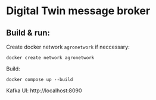 # Digital Twin message broker

## Build & run:

Create docker network `agronetwork` if neccessary:

    docker create network agronetwork

Build:

    docker compose up --build


Kafka UI: http://localhost:8090